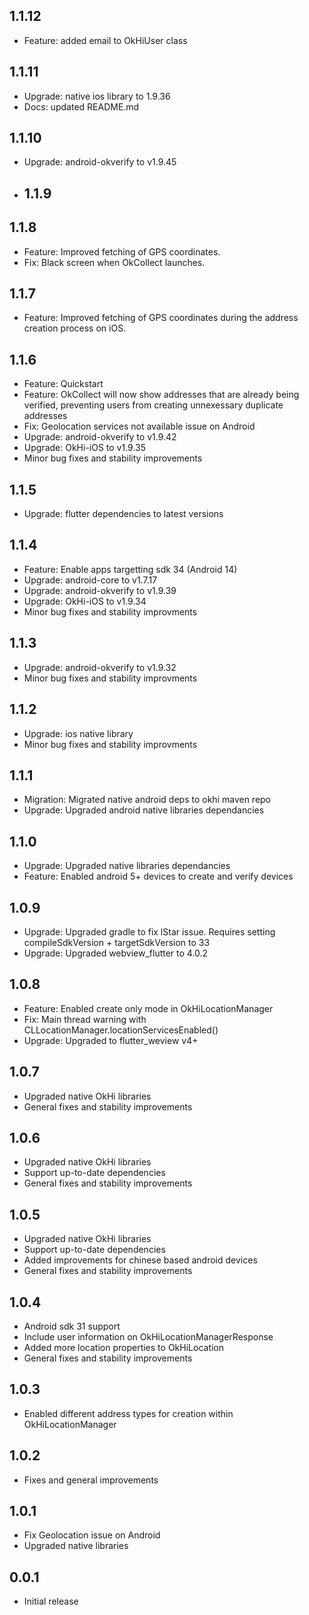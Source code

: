 ## 1.1.12

* Feature: added email to OkHiUser class

## 1.1.11

* Upgrade: native ios library to 1.9.36
* Docs: updated README.md

## 1.1.10

* Upgrade: android-okverify to v1.9.45

* ## 1.1.9

## 1.1.8

* Feature: Improved fetching of GPS coordinates.
* Fix: Black screen when OkCollect launches.

## 1.1.7

* Feature: Improved fetching of GPS coordinates during the address creation process on iOS.

## 1.1.6

* Feature: Quickstart
* Feature: OkCollect will now show addresses that are already being verified, preventing users from creating unnexessary duplicate addresses
* Fix: Geolocation services not available issue on Android
* Upgrade: android-okverify to v1.9.42
* Upgrade: OkHi-iOS to v1.9.35
* Minor bug fixes and stability improvements

## 1.1.5

* Upgrade: flutter dependencies to latest versions

## 1.1.4

* Feature: Enable apps targetting sdk 34 (Android 14)
* Upgrade: android-core to v1.7.17
* Upgrade: android-okverify to v1.9.39
* Upgrade: OkHi-iOS to v1.9.34
* Minor bug fixes and stability improvments

## 1.1.3

* Upgrade: android-okverify to v1.9.32
* Minor bug fixes and stability improvments

## 1.1.2

* Upgrade: ios native library
* Minor bug fixes and stability improvments

## 1.1.1

* Migration: Migrated native android deps to okhi maven repo
* Upgrade: Upgraded android native libraries dependancies

## 1.1.0

* Upgrade: Upgraded native libraries dependancies
* Feature: Enabled android 5+ devices to create and verify devices

## 1.0.9

* Upgrade: Upgraded gradle to fix lStar issue. Requires setting compileSdkVersion + targetSdkVersion to 33
* Upgrade: Upgraded webview_flutter to 4.0.2

## 1.0.8

* Feature: Enabled create only mode in OkHiLocationManager
* Fix: Main thread warning with CLLocationManager.locationServicesEnabled()
* Upgrade: Upgraded to flutter_weview v4+

## 1.0.7

* Upgraded native OkHi libraries
* General fixes and stability improvements

## 1.0.6

* Upgraded native OkHi libraries
* Support up-to-date dependencies
* General fixes and stability improvements

## 1.0.5

* Upgraded native OkHi libraries
* Support up-to-date dependencies
* Added improvements for chinese based android devices
* General fixes and stability improvements

## 1.0.4

* Android sdk 31 support
* Include user information on OkHiLocationManagerResponse
* Added more location properties to OkHiLocation
* General fixes and stability improvements

## 1.0.3

* Enabled different address types for creation within OkHiLocationManager

## 1.0.2

* Fixes and general improvements

## 1.0.1

* Fix Geolocation issue on Android
* Upgraded native libraries

## 0.0.1

* Initial release
